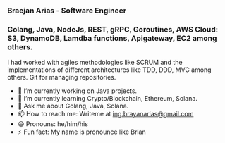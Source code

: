### Braejan Arias - Software Engineer

### Golang, Java, NodeJs, REST, gRPC, Goroutines, AWS Cloud: S3, DynamoDB, Lamdba functions, Apigateway, EC2 among others.

I had worked with agiles methodologies like SCRUM and the implementations
of different architectures like TDD, DDD, MVC among others. Git for managing
repositories.

<!--
**braejan/braejan** is a ✨ _special_ ✨ repository because its `README.md` (this file) appears on your GitHub profile.

Here are some ideas to get you started:
-->
- 🔭 I’m currently working on Java projects.
- 🌱 I’m currently learning Crypto/Blockchain, Ethereum, Solana.
- 💬 Ask me about Golang, Java, Solana.
- 📫 How to reach me: Writeme at ing.brayanarias@gmail.com
- 😄 Pronouns: he/him/his
- ⚡ Fun fact: My name is pronounce like Brian


